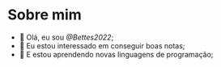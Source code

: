 # Sobre mim

- 👋 Olá, eu sou _@Bettes2022_;
- 👀 Eu estou interessado em conseguir boas notas;
- 🌱 E estou aprendendo novas linguagens de programação;

<!---
Bettes2022/Bettes2022 is a ✨ special ✨ repository because its `README.md` (this file) appears on your GitHub profile.
You can click the Preview link to take a look at your changes.
--->
